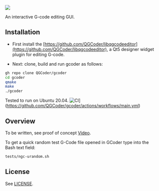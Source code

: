 <img src="https://raw.githubusercontent.com/QGCoder/gcoder/master/doc/gcoder-001.png"/>

An interactive G-code editing GUI.

## Installation

* First install the [https://github.com/QGCoder/libqgcodeeditor](https://github.com/QGCoder/libqgcodeeditor), a Qt5 designer widget plugin for editing G-code.

* Next: clone, build and run gcoder as follows:
```bash
gh repo clone QGCoder/gcoder
cd gcoder
qmake
make
./gcoder
```

Tested to run on Ubuntu 20.04. ![CI](https://github.com/QGCoder/gcoder/actions/workflows/main.yml/badge.svg)](https://github.com/QGCoder/gcoder/actions/workflows/main.yml)

## Overview

To be written, see proof of concept [Video](https://www.youtube.com/watch?v=9D3hMXP5-QM).

To get a quick random test G-Code file opened in GCoder type into the Bash text field:
```bash
tests/ngc-urandom.sh
```

## License

See [LICENSE](https://github.com/QGCoder/gcoder/blob/master/LICENSE).

